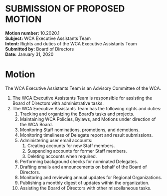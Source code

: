# SUBMISSION OF PROPOSED MOTION

**Motion number:** 10.2020.1  
**Subject:** WCA Executive Assistants Team  
**Intent:** Rights and duties of the WCA Executive Assistants Team  
**Submitted by:** Board of Directors  
**Date:** January 31, 2020

# Motion

The WCA Executive Assistants Team is an Advisory Committee of the WCA.

1. The WCA Executive Assistants Team is responsible for assisting the Board of Directors with administrative tasks.
2. The WCA Executive Assistants Team has the following rights and duties:
   1. Tracking and organizing the Board’s tasks and projects.
   2. Maintaining WCA Policies, Bylaws, and Motions under direction of the WCA Board.
   3. Monitoring Staff nominations, promotions, and demotions.
   4. Monitoring timeliness of Delegate report and result submissions.
   5. Administering user email accounts:
      1. Creating accounts for new Staff members.
      2. Suspending accounts for former Staff members.
      3. Deleting accounts when required.
   6. Performing background checks for nominated Delegates.
   7. Drafting emails and announcements on behalf of the Board of Directors.
   8. Monitoring and reviewing annual updates for Regional Organizations.
   9. Publishing a monthly digest of updates within the organization.
   10. Assisting the Board of Directors with other miscellaneous tasks.
